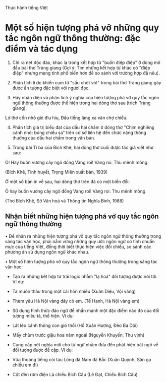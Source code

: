 Thực hành tiếng Việt

# Một số hiện tượng phá vỡ những quy tắc ngôn ngữ thông thường: đặc điểm và tác dụng

1. Chỉ ra nét độc đáo, khác lạ trong kết hợp từ "buồn điệp điệp" ở dòng mở đầu bài thơ Tràng giang (Gợi ý: Tìm những kết hợp từ khác có "điệp điệp" nhưng mang tính phổ biến hơn để so sánh với trường hợp đã nêu).

2. Phân tích lí do khiến cụm từ "sầu chót vót" trong bài thơ Tràng giang gây được ấn tượng đặc biệt với người đọc.

3. Hãy nhận diện và phân tích ý nghĩa của hiện tượng phá vỡ quy tắc ngôn ngữ thông thường được thể hiện trong hai dòng thơ sau (trích Tràng giang):

Lơ thơ cồn nhỏ gió đìu hiu,
Đâu tiếng làng xa vãn chợ chiều.

4. Phân tích giá trị biểu đạt của dấu hai chấm ở dòng thơ "Chim nghiêng cánh nhỏ: bóng chiều sa" trên cơ sở liên hệ đến chức năng thông thường của dấu hai chấm trong văn bản.

5. Trong bài Ti bà của Bích Khê, hai dòng thơ cuối được tác giả viết như sau:

Ô! Hay buồn vương cây ngô đồng
Vàng roi! Vàng roi: Thu mênh mông.

(Bích Khê, Tinh huyết, Trọng Miên xuất bản, 1939)

Ở một số bản in về sau, hai dòng thơ trên đã có một biến đổi:

Ô hay buồn vương cây ngô đồng
Vàng roi! Vàng roi: Thu mênh mông.

(Thơ Bích Khê, Sở Văn hoá và Thông tin Nghĩa Bình, 1988)

## Nhận biết những hiện tượng phá vỡ quy tắc ngôn ngữ thông thường

• Để nhận ra những hiện tượng phá vỡ quy tắc ngôn ngữ thông thường trong sáng tác văn học, phải nắm vững những quy ước ngôn ngữ có tính chuẩn mực của tiếng Việt, đồng thời biết thực hiện việc đối chiếu, so sánh các phương án sử dụng ngôn ngữ khác nhau.

• Một số hiện tượng phá vỡ quy tắc ngôn ngữ thông thường trong sáng tác văn học:

- Tạo ra những kết hợp từ trái logic nhằm "lạ hoá" đối tượng được nói tới. Ví dụ:

+ Ta muốn thâu trong một cái hôn nhiều
(Xuân Diệu, Vội vàng)

+ Thèm yêu Hà Nội vàng dây cỏ em.
(Tế Hanh, Hà Nội vàng em)

- Sử dụng hình thức đảo ngữ để nhấn mạnh một đặc điểm nào đó của đối tượng miêu tả, thể hiện. Ví dụ:

+ Lát léo cánh thông con gió thổi
(Hồ Xuân Hương, Đèo Ba Dội)

+ Mấy chùm trước giậu hoa năm ngoái
(Nguyễn Khuyến, Thu vịnh)

- Cung cấp nét nghĩa mới cho từ ngữ nhằm đưa đến phát hiện bất ngờ về đối tượng được đề cập. Ví dụ:

+ Vừa thoáng tiếng còi tàu
Lòng đã Nam đã Bắc
(Xuân Quỳnh, Sân ga chiều em đi)

+ Cột đèn rơm điện
Là chiều Bích Câu
(Lê Đạt, Chiều Bích Câu)